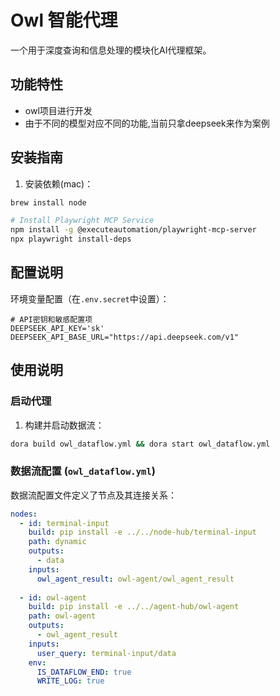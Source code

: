 # Owl 智能代理

一个用于深度查询和信息处理的模块化AI代理框架。

## 功能特性
- owl项目进行开发
- 由于不同的模型对应不同的功能,当前只拿deepseek来作为案例

## 安装指南

1. 安装依赖(mac)：
```bash
brew install node

# Install Playwright MCP Service
npm install -g @executeautomation/playwright-mcp-server
npx playwright install-deps
```

## 配置说明

环境变量配置（在`.env.secret`中设置）：
```env
# API密钥和敏感配置项
DEEPSEEK_API_KEY='sk'
DEEPSEEK_API_BASE_URL="https://api.deepseek.com/v1"

```

## 使用说明

### 启动代理

1. 构建并启动数据流：
```bash
dora build owl_dataflow.yml && dora start owl_dataflow.yml
```

### 数据流配置 (`owl_dataflow.yml`)

数据流配置文件定义了节点及其连接关系：

```yaml
nodes:
  - id: terminal-input
    build: pip install -e ../../node-hub/terminal-input
    path: dynamic
    outputs:
      - data
    inputs:
      owl_agent_result: owl-agent/owl_agent_result
  
  - id: owl-agent
    build: pip install -e ../../agent-hub/owl-agent
    path: owl-agent
    outputs:
      - owl_agent_result
    inputs:
      user_query: terminal-input/data
    env:
      IS_DATAFLOW_END: true
      WRITE_LOG: true
```

